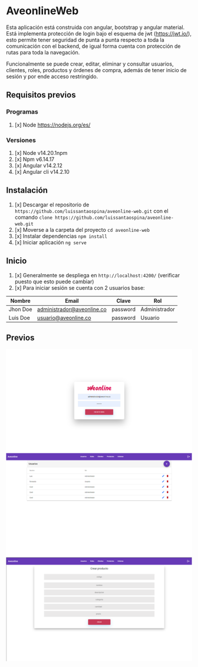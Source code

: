 # AveonlineWeb
Esta aplicación está construida con angular, bootstrap y angular material.
Está implementa protección de login bajo el esquema de jwt (https://jwt.io/), esto permite tener seguridad de punta a punta respecto a toda la comunicación con el backend, de igual forma cuenta con protección de rutas para toda la navegación.

Funcionalmente se puede crear, editar, eliminar y consultar usuarios, clientes, roles, productos y órdenes de compra, además de tener inicio de sesión y por ende acceso restringido.

## Requisitos previos

### Programas
1. [x] Node https://nodejs.org/es/

### Versiones
1. [x] Node v14.20.1npm
2. [x] Npm v6.14.17
3. [x] Angular v14.2.12
4. [x] Angular cli v14.2.10

## Instalación
1. [x] Descargar el repositorio de `https://github.com/luissantaospina/aveonline-web.git` con el comando `clone https://github.com/luissantaospina/aveonline-web.git`
2. [x] Moverse a la carpeta del proyecto `cd aveonline-web`
3. [x] Instalar dependencias `npm install`
4. [x] Iniciar aplicación `ng serve`

## Inicio
1. [x] Generalmente se despliega en `http://localhost:4200/` (verificar puesto que esto puede cambiar)
2. [x] Para iniciar sesión se cuenta con 2 usuarios base:

| Nombre            | Email | Clave    | Rol |
-------------------|-------|----------|----|
   | Jhon Doe          | administrador@aveonline.co | password | Administrador |
   | Luis Doe          | usuario@aveonline.co | password | Usuario |

## Previos
![login.png](src%2Fassets%2Flogin.png)
![users.png](src%2Fassets%2Fusers.png)
![create.png](src%2Fassets%2Fcreate.png)
